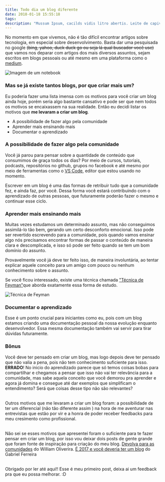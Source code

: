 ```yaml
---
title: Todo dia um blog diferente
date: 2018-01-18 15:55:18
tags:
description: "Mussum Ipsum, cacilds vidis litro abertis. Leite de capivaris, leite de mula manquis sem cabeça. Quem num gosta di mé, boa gentis num é. Praesent malesuada urna nisi, quis volutpat erat hendrerit non. Nam vulputate dapibus. Paisis, filhis, espiritis santis. Quem manda na minha terra sou euzis! Detraxit consequat et quo num tendi nada."
---
```


No momento em que vivemos, não é tão difícil encontrar artigos sobre tecnologia, em especial sobre desenvolvimento. Basta dar uma pesquisada no google ~~(bing, yahoo, duck duck go ou seja lá qual buscador você use)~~ que vamos nos deparar com artigos dos mais diversos assuntos, sejam escritos em blogs pessoais ou até mesmo em uma plataforma como o [medium](https://medium.com).

![Imagem de um notebook](http://www.youthincmag.com/wp-content/uploads/2017/04/blog.jpg)

### Mas se já existe tantos blogs, por que criar mais um?

Eu poderia fazer uma lista imensa com os motivos para você criar um blog ainda hoje, porém seria algo bastante cansativo e pode ser que nem todos os motivos se encaixassem na sua realidade. Então eu decidi listar os motivos que **me levaram a criar um blog**.

- A possibilidade de fazer algo pela comunidade
- Aprender mais ensinando mais
- Documentar o aprendizado

### A possibilidade de fazer algo pela comunidade

Você já parou para pensar sobre a quantidade de conteúdo que consumimos de graça todos os dias? Por meio de cursos, tutoriais, podcasts, repositórios no github, grupos no facebook e até mesmo por meio de ferramentas como o [VS Code](https://github.com/Microsoft/vscode), editor que estou usando no momento.

Escrever em um blog é uma das formas de retribuir tudo que a comunidade fez, e ainda faz, por você. Dessa forma você estará contribuindo com o aprendizado de outras pessoas, que futuramente poderão fazer o mesmo e continuar esse ciclo.

### Aprender mais ensinando mais

Muitas vezes estudamos um determinado assunto, mas não conseguimos assimilá-lo tão bem, gerando um certo desconforto emocional. Isso pode ser revertido escrevendo para a comunidade, pois quando vamos ensinar algo nós precisamos encontrar formas de passar o conteúdo de maneira clara e descomplicada, e isso só pode ser feito quando se tem um bom domínio do assunto.

Provavelmente você já deve ter feito isso, de maneira involuntária, ao tentar explicar aquele conceito para um amigo com pouco ou nenhum conhecimento sobre o assunto.

Se você ficou interessado, existe uma técnica chamada ["Técnica de Feyman"](https://www.youtube.com/watch?v=CN_SCpGuJ_w)que aborda exatamente essa forma de estudo.

![Técnica de Feyman](http://bernardosartori.com/wp-content/uploads/2017/09/Exemplo-Tecnica-Feyman.jpg)

### Documentar o aprendizado

Esse é um ponto crucial para iniciantes como eu, pois com um blog estamos criando uma documentação pessoal da nossa evolução enquanto desenvolvedor. Essa mesma documentação também vai servir para tirar dúvidas futuramente.

### Bônus

Você deve ter pensado em criar um blog, mas logo depois deve ter pensado que não valia a pena, pois não tem conhecimento suficiente para isso. **ERRADO**! No inicio do aprendizado parece que só temos coisas bobas para compartilhar e chegamos a pensar que isso não vai ter relevância para a comunidade, mas sabe aquela conceito que você demorou pra aprender e agora já domina e consegue até dar exemplos que simplificam o entendimento? Será que coisas desse tipo não são relevantes? </br></br>

Outros motivos que me levaram a criar um blog foram: a possibilidade de ter um diferencial (não tão diferente assim ) na hora de me aventurar nas entrevistas que estão por vir e a honra de poder receber feedbacks para meu cresimento como profissional.</br></br>

Não sei se esses motivos que apresentei foram o suficiente para te fazer pensar em criar um blog, por isso vou deixar dois posts de gente grande que foram fonte de inspiração para criação do meu blog.
[Devolva para as comunidades](https://woliveiras.com.br/posts/Devolva-para-as-comunidades/) do William Oliverira.
[É 2017 e você deveria ter um blog](http://gabsferreira.com/e-2017-e-voce-deveria-ter-um-blog/) do Gabriel Ferreira
</br></br>

Obrigado por ler até aqui!! Esse é meu primeiro post, deixa ai um feedback pra que eu possa melhorar. :D
